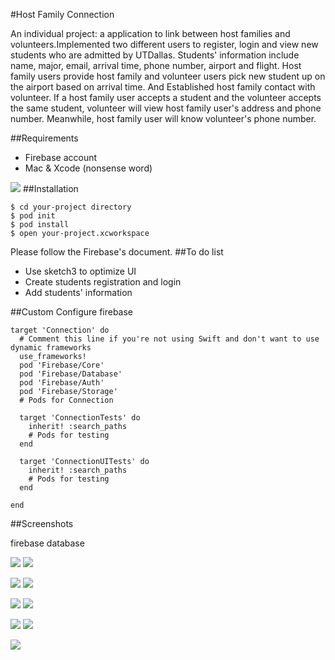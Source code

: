 #Host Family Connection

An individual project: a application to link between host families and volunteers.Implemented two different users to register, login and view new students who are admitted by UTDallas. Students' information include name, major, email, arrival time, phone number, airport and flight. Host family users provide host family and volunteer users pick new student up on the airport based on arrival time.
And Established host family contact with volunteer. If a host family user accepts a student and the volunteer accepts the same student, volunteer will view host family user's address and phone number. Meanwhile, host family user will know volunteer's phone number.


##Requirements
* Firebase account
* Mac & Xcode (nonsense word)

![](https://github.com/shi-edward/Connection-App/blob/master/Project-Image/FuozbAn5S3Zkp1TgTKD3BzLkqsQk-2.png)
##Installation
```
$ cd your-project directory
$ pod init
$ pod install
$ open your-project.xcworkspace
```
Please follow the Firebase's document.
##To do list
* Use sketch3 to optimize UI
* Create students registration and login
* Add students' information 

##Custom
Configure firebase
```
target 'Connection' do
  # Comment this line if you're not using Swift and don't want to use dynamic frameworks
  use_frameworks!
  pod 'Firebase/Core'
  pod 'Firebase/Database'
  pod 'Firebase/Auth'
  pod 'Firebase/Storage'
  # Pods for Connection

  target 'ConnectionTests' do
    inherit! :search_paths
    # Pods for testing
  end

  target 'ConnectionUITests' do
    inherit! :search_paths
    # Pods for testing
  end

end
```

##Screenshots

firebase database

![](https://github.com/shi-edward/Connection-App/blob/master/Project-Image/Screen%20Shot%202016-08-04%20at%204.55.32%20PM.png)
![](https://github.com/shi-edward/Connection-App/blob/master/Project-Image/Screen%20Shot%202016-08-04%20at%204.55.44%20PM.png)

![](https://github.com/shi-edward/Connection-App/blob/master/Project-Image/FiwuvXyUzibRYoxPJyBYe2a6lSVw.png) 
![](https://github.com/shi-edward/Connection-App/blob/master/Project-Image/Fi06P6PMROb6kdC-k9nJ1Ayx-tTh.png)

![](https://github.com/shi-edward/Connection-App/blob/master/Project-Image/FgScXDAh9cd7pfTv9dsuu7IlK1Y7.png) 
![](https://github.com/shi-edward/Connection-App/blob/master/Project-Image/FhVFzw-Y_TEmVmCNg0K_DvrFuFiw.png)

![](https://github.com/shi-edward/Connection-App/blob/master/Project-Image/FphVJA_p3vHnWLEWZON8ZnJKZvpB.png) 
![](https://github.com/shi-edward/Connection-App/blob/master/Project-Image/FjZVm2FjeClzkK-0OMf19Ez0XBcH.png)

![](https://github.com/shi-edward/Connection-App/blob/master/Project-Image/Fjk6NyJ-Lbom2XUUP3UYXSojk1YN.png)
